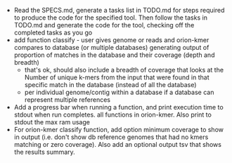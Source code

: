 - Read the SPECS.md, generate a tasks list in TODO.md for steps required to produce the code for the specified tool. Then follow the tasks in TODO.md and generate the code for the tool, checking off the completed tasks as you go
- add function classify - user gives genome or reads and orion-kmer compares to database (or multiple databases) generating output of proportion of matches in the database and their coverage (depth and breadth)
  - that's ok, should also include a breadth of coverage that looks at the Number of unique k-mers from the input that were found in that specific match in the database (instead of all the database)
  - per individual genome/contig within a database if a database can represent multiple references
- Add a progress bar when running a function, and print execution time to stdout when run completes. all functions in orion-kmer. Also print to stdout the max ram usage
- For orion-kmer classify function, add option minimum coverage to show in output (i.e. don't show db reference genomes that had no kmers matching or zero coverage). Also add an optional output tsv that shows the results summary.
